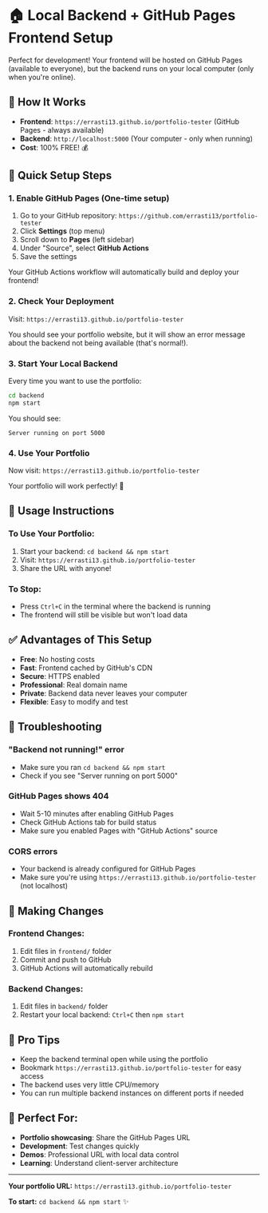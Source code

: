 # 🏠 Local Backend + GitHub Pages Frontend Setup

Perfect for development! Your frontend will be hosted on GitHub Pages (available to everyone), but the backend runs on your local computer (only when you're online).

## 🎯 How It Works

- **Frontend**: `https://errasti13.github.io/portfolio-tester` (GitHub Pages - always available)
- **Backend**: `http://localhost:5000` (Your computer - only when running)
- **Cost**: 100% FREE! 💰

## 🚀 Quick Setup Steps

### 1. Enable GitHub Pages (One-time setup)

1. Go to your GitHub repository: `https://github.com/errasti13/portfolio-tester`
2. Click **Settings** (top menu)
3. Scroll down to **Pages** (left sidebar)
4. Under "Source", select **GitHub Actions**
5. Save the settings

Your GitHub Actions workflow will automatically build and deploy your frontend!

### 2. Check Your Deployment

Visit: `https://errasti13.github.io/portfolio-tester`

You should see your portfolio website, but it will show an error message about the backend not being available (that's normal!).

### 3. Start Your Local Backend

Every time you want to use the portfolio:

```bash
cd backend
npm start
```

You should see:
```
Server running on port 5000
```

### 4. Use Your Portfolio

Now visit: `https://errasti13.github.io/portfolio-tester`

Your portfolio will work perfectly! 🎉

## 📱 Usage Instructions

### To Use Your Portfolio:
1. Start your backend: `cd backend && npm start`
2. Visit: `https://errasti13.github.io/portfolio-tester`
3. Share the URL with anyone!

### To Stop:
- Press `Ctrl+C` in the terminal where the backend is running
- The frontend will still be visible but won't load data

## ✅ Advantages of This Setup

- **Free**: No hosting costs
- **Fast**: Frontend cached by GitHub's CDN
- **Secure**: HTTPS enabled
- **Professional**: Real domain name
- **Private**: Backend data never leaves your computer
- **Flexible**: Easy to modify and test

## 🐛 Troubleshooting

### "Backend not running!" error
- Make sure you ran `cd backend && npm start`
- Check if you see "Server running on port 5000"

### GitHub Pages shows 404
- Wait 5-10 minutes after enabling GitHub Pages
- Check GitHub Actions tab for build status
- Make sure you enabled Pages with "GitHub Actions" source

### CORS errors
- Your backend is already configured for GitHub Pages
- Make sure you're using `https://errasti13.github.io/portfolio-tester` (not localhost)

## 🔄 Making Changes

### Frontend Changes:
1. Edit files in `frontend/` folder
2. Commit and push to GitHub
3. GitHub Actions will automatically rebuild

### Backend Changes:
1. Edit files in `backend/` folder
2. Restart your local backend: `Ctrl+C` then `npm start`

## 🌟 Pro Tips

- Keep the backend terminal open while using the portfolio
- Bookmark `https://errasti13.github.io/portfolio-tester` for easy access
- The backend uses very little CPU/memory
- You can run multiple backend instances on different ports if needed

## 🎯 Perfect For:

- **Portfolio showcasing**: Share the GitHub Pages URL
- **Development**: Test changes quickly
- **Demos**: Professional URL with local data control
- **Learning**: Understand client-server architecture

---

**Your portfolio URL:** `https://errasti13.github.io/portfolio-tester`

**To start:** `cd backend && npm start` ✨ 